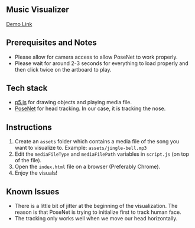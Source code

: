 ## Music Visualizer

[Demo Link](https://music-visualizer-private-copy.vercel.app/)

## Prerequisites and Notes

- Please allow for camera access to allow PoseNet to work properly.
- Please wait for around 2-3 seconds for everything to load properly and then click twice on the artboard to play.

## Tech stack

- [p5.js](https://p5js.org/) for drawing objects and playing media file.
- [PoseNet](https://github.com/tensorflow/tfjs-models/tree/master/posenet) for head tracking. In our case, it is tracking the nose.

## Instructions

1. Create an `assets` folder which contains a media file of the song you want to visualize to.
  Example: `assets/jingle-bell.mp3`
2. Edit the `mediaFileType` and `mediaFilePath` variables in `script.js` (on top of the file).
3. Open the `index.html` file on a browser (Preferably Chrome).
4. Enjoy the visuals!

## Known Issues

- There is a little bit of jitter at the beginning of the visualization. The reason is that PoseNet is trying to initialize first to track human face.
- The tracking only works well when we move our head horizontally.